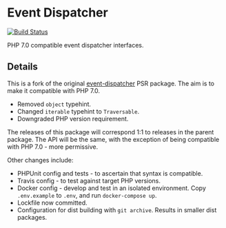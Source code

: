 Event Dispatcher
==============

[![Build Status](https://travis-ci.org/Dhii/event-dispatcher-interface.svg?branch=develop)](https://travis-ci.org/Dhii/event-dispatcher-interface)

PHP 7.0 compatible event dispatcher interfaces.

## Details

This is a fork of the original [event-dispatcher][] PSR package. The aim is to make it compatible with PHP 7.0.

- Removed `object` typehint.
- Changed `iterable` typehint to `Traversable`.
- Downgraded PHP version requirement.

The releases of this package will correspond 1:1 to releases in the parent package. The API will be the same,
with the exception of being compatible with PHP 7.0 - more permissive.

Other changes include:

- PHPUnit config and tests - to ascertain that syntax is compatible.
- Travis config - to test against target PHP versions.
- Docker config - develop and test in an isolated environment.
Copy `.env.example` to `.env`, and run `docker-compose up`.
- Lockfile now committed.
- Configuration for dist building with `git archive`. Results in smaller dist packages.

[event-dispatcher]: https://github.com/php-fig/event-dispatcher/
